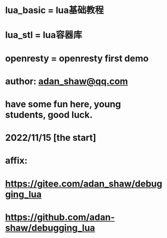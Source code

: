 # lua_basic  =  lua基础教程
# lua_stl    =  lua容器库
# openresty  =  openresty first demo

# author: adan_shaw@qq.com

# have some fun here, young students, good luck.

# 2022/11/15 [the start]

# affix:
#   https://gitee.com/adan_shaw/debugging_lua
#   https://github.com/adan-shaw/debugging_lua
